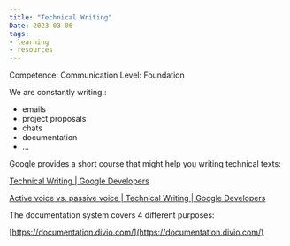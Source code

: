 ```yaml
---
title: "Technical Writing"
Date: 2023-03-06
tags: 
- learning
- resources
---
```


Competence: Communication
Level: Foundation

We are constantly writing.:

- emails
- project proposals
- chats
- documentation
- ...

Google provides a short course that might help you writing technical texts: 

[Technical Writing | Google Developers](https://developers.google.com/tech-writing?hl=es)

[Active voice vs. passive voice | Technical Writing | Google Developers](https://developers.google.com/tech-writing/one/active-voice)

The documentation system covers 4 different purposes:

[https://documentation.divio.com/](https://documentation.divio.com/)